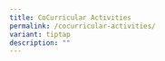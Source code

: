 ```yaml
---
title: CoCurricular Activities
permalink: /cocurricular-activities/
variant: tiptap
description: ""
---
```


